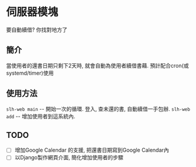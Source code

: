 # 伺服器模塊

要自動續借? 你找對地方了

## 簡介
當使用者的還書日期只剩下2天時, 就會自動為使用者續借書藉. 預計配合cron(或systemd/timer)使用

## 使用方法
`slh-web main` -- 開始一次的循環. 登入, 查未還的書, 自動續借一手包辦.
`slh-web add` -- 增加使用者到這系統內.

## TODO
 - [ ] 增加Google Calendar 的支援, 把還書日期寫到Google Calendar內
 - [ ] 以Django製作網頁介面, 簡化增加使用者的步驟
